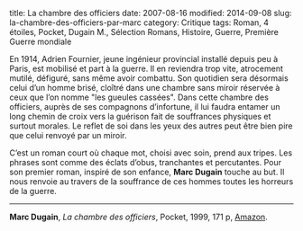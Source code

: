 title: La chambre des officiers
date: 2007-08-16
modified: 2014-09-08
slug: la-chambre-des-officiers-par-marc
category: Critique
tags: Roman, 4 étoiles, Pocket, Dugain M., Sélection Romans, Histoire, Guerre, Première Guerre mondiale

En 1914, Adrien Fournier, jeune ingénieur provincial installé depuis peu à Paris, est mobilisé et part à la guerre. Il en reviendra trop vite, atrocement mutilé, défiguré, sans même avoir combattu. Son quotidien sera désormais celui d’un homme brisé, cloîtré dans une chambre sans miroir réservée à ceux que l’on nomme "les gueules cassées". Dans cette chambre des officiers, auprès de ses compagnons d’infortune, il lui faudra entamer un long chemin de croix vers la guérison fait de souffrances physiques et surtout morales. Le reflet de soi dans les yeux des autres peut être bien pire que celui renvoyé par un miroir.

C’est un roman court où chaque mot, choisi avec soin, prend aux tripes. Les phrases sont comme des éclats d’obus, tranchantes et percutantes. Pour son premier roman, inspiré de son enfance, **Marc Dugain** touche au but. Il nous renvoie au travers de la souffrance de ces hommes toutes les horreurs de la guerre.

***

**Marc Dugain**, *La chambre des officiers*, Pocket, 1999, 171 p, [Amazon](http://www.amazon.fr/dp/2266093088/?tag=aubonroman-21).